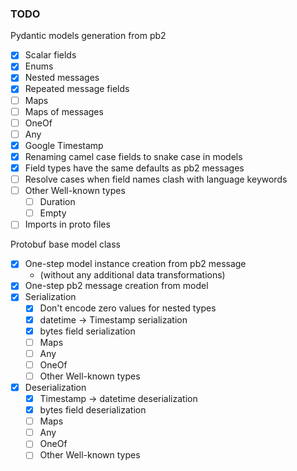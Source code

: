 ### TODO

Pydantic models generation from pb2
  - [x] Scalar fields
  - [x] Enums
  - [x] Nested messages
  - [x] Repeated message fields
  - [ ] Maps
  - [ ] Maps of messages
  - [ ] OneOf
  - [ ] Any
  - [x] Google Timestamp
  - [x] Renaming camel case fields to snake case in models
  - [x] Field types have the same defaults as pb2 messages
  - [ ] Resolve cases when field names clash with language keywords
  - [ ] Other Well-known types
    - [ ] Duration
    - [ ] Empty
  - [ ] Imports in proto files
  
Protobuf base model class
  - [x] One-step model instance creation from pb2 message
    - (without any additional data transformations)
  - [x] One-step pb2 message creation from model 
  - [x] Serialization
    - [x] Don't encode zero values for nested types
    - [x] datetime -> Timestamp serialization
    - [x] bytes field serialization
    - [ ] Maps
    - [ ] Any
    - [ ] OneOf
    - [ ] Other Well-known types
  - [x] Deserialization
    - [x] Timestamp -> datetime deserialization
    - [x] bytes field deserialization
    - [ ] Maps
    - [ ] Any
    - [ ] OneOf
    - [ ] Other Well-known types

